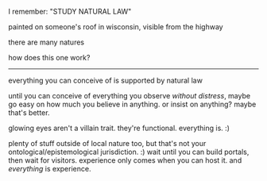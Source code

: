 I remember: "STUDY NATURAL LAW"

painted on someone's roof in wisconsin, visible from the highway

there are many natures

how does this one work?

---

everything you can conceive of is supported by natural law

until you can conceive of everything you observe *without distress*, maybe go easy on how much you believe in anything. or insist on anything? maybe that's better.

glowing eyes aren't a villain trait. they're functional. everything is. :)

plenty of stuff outside of local nature too, but that's not your ontological/epistemological jurisdiction. :) wait until you can build portals, then wait for visitors. experience only comes when you can host it. and *everything* is experience.

